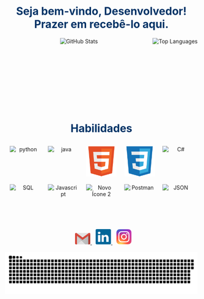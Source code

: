 <h1 align="center" style="color: #003366;">Seja bem-vindo, Desenvolvedor! Prazer em recebê-lo aqui.</h1>

<div align="center">
  <img height="180em" src="https://github-readme-stats.vercel.app/api?username=erkbritto&show_icons=true&theme=blue_navy&include_all_commits=true&count_private=true" alt="GitHub Stats"/>
  <img align="right" height="180em" src="https://github-readme-stats.vercel.app/api/top-langs/?username=erkbritto&layout=compact&langs_count=16&theme=great-gatsby" alt="Top Languages"/>
</div>
<br>

<div align="center">
  <div style="display: inline-block; text-align: center;">
    <h1 style="color: #003366;">Habilidades</h1>
    <div style="display: flex; flex-wrap: wrap; justify-content: center;">
      <img height="80" width="80" alt="python" src="https://github.com/user-attachments/assets/fc9f7ebd-00bd-4fe7-ba1c-8d40cfaeb586" style="margin: 10px;">
      <img height="80" width="80" alt="java" src="https://img.icons8.com/?size=100&id=GPfHz0SM85FX&format=png&color=000000" style="margin: 10px;">
      <img height="80" width="80" alt="html-icon" src="https://raw.githubusercontent.com/devicons/devicon/master/icons/html5/html5-original.svg" style="margin: 10px;">
      <img height="80" width="80" alt="css-icon" src="https://raw.githubusercontent.com/devicons/devicon/master/icons/css3/css3-original.svg" style="margin: 10px;">
      <img height="80" width="80" alt="C#" src="https://img.icons8.com/?size=100&id=40669&format=png&color=000000" style="margin: 10px;">
      <img height="80" width="80" alt="SQL" src="https://img.icons8.com/?size=100&id=v13GOfYIdvlQ&format=png&color=000000" style="margin: 10px;">
      <img height="80" width="80" alt="Javascript" src="https://github.com/user-attachments/assets/24292e27-9f89-4f7c-8823-28f62f6980f2" style="margin: 10px;">
      <img height="80" width="80" alt="Novo Ícone 2" src="https://img.icons8.com/?size=100&id=16318&format=png&color=000000" style="margin: 10px;">
      <img height="80" width="80" alt="Postman" src="https://img.icons8.com/?size=100&id=IoYmHUxgvrFB&format=png&color=000000" style="margin: 10px;">
      <img height="80" width="80" alt="JSON" src="https://img.icons8.com/?size=100&id=JEdjysAt9zpf&format=png&color=000000" style="margin: 10px;">
    </div>
  </div>
</div>
<br>

<div style="text-align: center; margin-top: 10px;">
  <div style="display: inline-block;">
    <a href="mailto:erickbritto060@gmail.com">
      <img width="40" src="gmail.svg" alt="Gmail" style="margin-left: 10px;">
    </a>
    <a href="https://www.linkedin.com/in/erkbritto/">
      <img width="40" src="linkedin.svg" alt="LinkedIn" style="margin-left: 10px;">
    </a>
    <a href="https://www.instagram.com/erkbritto/">
      <img width="40" src="instagram.png" alt="Instagram" style="margin-left: 10px;">
    </a>
  </div>
</div>


<br>

<div style="text-align: center;">
    <img src="https://github.com/erkbritto/erkbritto/raw/main/github-contribution-grid-snake.svg" alt="GitHub Snake">
</div>
